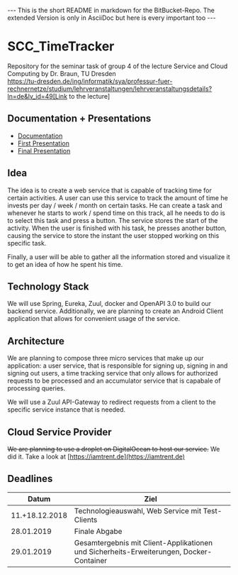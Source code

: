 
--- This is the short README in markdown for the BitBucket-Repo. The extended Version is only in AsciiDoc but here is every important too ---

# SCC_TimeTracker
Repository for the seminar task of group 4 of the lecture Service and Cloud Computing by Dr. Braun, TU Dresden     
https://tu-dresden.de/ing/informatik/sya/professur-fuer-rechnernetze/studium/lehrveranstaltungen/lehrveranstaltungsdetails?ln=de&lv_id=49[Link to the lecture]

## Documentation + Presentations

* [Documentation](orga/Documentation/documentation.pdf)     
* [First Presentation](orga/SCC_TimeTracker_first_presentation.pdf)    
* [Final Presentation](orga/SCC_TimeTracker_final_presentation.pdf)      

## Idea
The idea is to create a web service that is capable of tracking time for certain activities. A user can use this service to track the amount of time he invests per day / week / month on certain tasks.
He can create a task and whenever he starts to work / spend time on this track, all he needs to do is to select this task and press a button. The service stores the start of the activity. When the user is finished with his task, he presses another button, causing the service to store the instant the user stopped working on this specific task.

Finally, a user will be able to gather all the information stored and visualize it to get an idea of how he spent his time.

## Technology Stack
We will use Spring, Eureka, Zuul, docker and OpenAPI 3.0 to build our backend service.
Additionally, we are planning to create an Android Client application that allows for convenient usage of the service.

## Architecture
We are planning to compose three micro services that make up our application: a user service, that is responsible for signing up, signing in and signing out users, a time tracking service that only allows for authorized requests to be processed and an accumulator service that is capabale of processing queries.

We will use a Zuul API-Gateway to redirect requests from a client to the specific service instance that is needed.

## Cloud Service Provider
~~We are planning to use a droplet on DigitalOcean to host our service.~~
We did it. Take a look at [https://iamtrent.de](https://iamtrent.de)


## Deadlines
| Datum          | Ziel                                                                                    |
|----------------|-----------------------------------------------------------------------------------------|
| 11.+18.12.2018 | Technologieauswahl, Web Service mit Test-Clients                                        |
| 28.01.2019     | Finale Abgabe                                                                           |
| 29.01.2019     | Gesamtergebnis mit Client-Applikationen und Sicherheits-Erweiterungen, Docker-Container |
